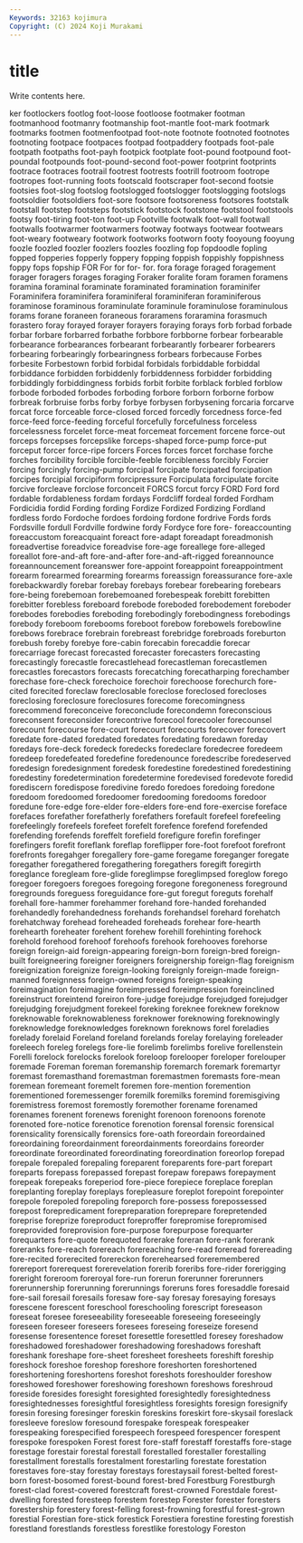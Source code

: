 ```yaml
---
Keywords: 32163 kojimura
Copyright: (C) 2024 Koji Murakami
---
```


# title

Write contents here.



ker footlockers footlog foot-loose footloose footmaker footman
footmanhood footmanry footmanship foot-mantle foot-mark footmark footmarks footmen footmenfootpad foot-note
footnote footnoted footnotes footnoting footpace footpaces footpad footpaddery footpads foot-pale
footpath footpaths foot-payh footpick footplate foot-pound footpound foot-poundal footpounds foot-pound-second
foot-power footprint footprints footrace footraces footrail footrest footrests footrill footroom
footrope footropes foot-running foots footscald footscraper foot-second footsie footsies foot-slog
footslog footslogged footslogger footslogging footslogs footsoldier footsoldiers foot-sore footsore footsoreness
footsores footstalk footstall footstep footsteps footstick footstock footstone footstool footstools
footsy foot-tiring foot-ton foot-up Footville footwalk foot-wall footwall footwalls footwarmer
footwarmers footway footways footwear footwears foot-weary footweary footwork footworks footworn
footy fooyoung fooyung foozle foozled foozler foozlers foozles foozling fop
fopdoodle fopling fopped fopperies fopperly foppery fopping foppish foppishly foppishness
foppy fops fopship FOR For for for- for. fora forage
foraged foragement forager foragers forages foraging Foraker foralite foram foramen
foramens foramina foraminal foraminate foraminated foramination foraminifer Foraminifera foraminifera foraminiferal
foraminiferan foraminiferous foraminose foraminous foraminulate foraminule foraminulose foraminulous forams forane
foraneen foraneous foraramens foraramina forasmuch forastero foray forayed forayer forayers
foraying forays forb forbad forbade forbar forbare forbarred forbathe forbbore
forbborne forbear forbearable forbearance forbearances forbearant forbearantly forbearer forbearers forbearing
forbearingly forbearingness forbears forbecause Forbes forbesite Forbestown forbid forbidal forbidals
forbiddable forbiddal forbiddance forbidden forbiddenly forbiddenness forbidder forbidding forbiddingly forbiddingness
forbids forbit forbite forblack forbled forblow forbode forboded forbodes forboding
forbore forborn forborne forbow forbreak forbruise forbs forby forbye forbysen
forbysening forcaria forcarve forcat force forceable force-closed forced forcedly forcedness
force-fed force-feed force-feeding forceful forcefully forcefulness forceless forcelessness forcelet force-meat
forcemeat forcement forcene force-out forceps forcepses forcepslike forceps-shaped force-pump force-put
forceput forcer force-ripe forcers Forces forces forcet forchase forche forches
forcibility forcible forcible-feeble forcibleness forcibly Forcier forcing forcingly forcing-pump forcipal
forcipate forcipated forcipation forcipes forcipial forcipiform forcipressure Forcipulata forcipulate forcite
forcive forcleave forclose forconceit FORCS forcut forcy FORD Ford ford
fordable fordableness fordam fordays Fordcliff fordeal forded Fordham Fordicidia fordid
Fording fording Fordize Fordized Fordizing Fordland fordless fordo Fordoche fordoes
fordoing fordone fordrive Fords fords Fordsville fordull Fordville fordwine fordy
Fordyce fore fore- foreaccounting foreaccustom foreacquaint foreact fore-adapt foreadapt foreadmonish
foreadvertise foreadvice foreadvise fore-age foreallege fore-alleged foreallot fore-and-aft fore-and-after fore-and-aft-rigged
foreannounce foreannouncement foreanswer fore-appoint foreappoint foreappointment forearm forearmed forearming forearms
foreassign foreassurance fore-axle forebackwardly forebar forebay forebays forebear forebearing forebears
fore-being forebemoan forebemoaned forebespeak forebitt forebitten forebitter forebless foreboard forebode
foreboded forebodement foreboder forebodes forebodies foreboding forebodingly forebodingness forebodings forebody
foreboom forebooms foreboot forebow forebowels forebowline forebows forebrace forebrain forebreast
forebridge forebroads foreburton forebush foreby forebye fore-cabin forecabin forecaddie forecar
forecarriage forecast forecasted forecaster forecasters forecasting forecastingly forecastle forecastlehead forecastleman
forecastlemen forecastles forecastors forecasts forecatching forecatharping forechamber forechase fore-check forechoice
forechoir forechoose forechurch fore-cited forecited foreclaw foreclosable foreclose foreclosed forecloses
foreclosing foreclosure foreclosures forecome forecomingness forecommend foreconceive foreconclude forecondemn foreconscious
foreconsent foreconsider forecontrive forecool forecooler forecounsel forecount forecourse fore-court forecourt
forecourts forecover forecovert foredate fore-dated foredated foredates foredating foredawn foreday
foredays fore-deck foredeck foredecks foredeclare foredecree foredeem foredeep foredefeated foredefine
foredenounce foredescribe foredeserved foredesign foredesignment foredesk foredestine foredestined foredestining foredestiny
foredetermination foredetermine foredevised foredevote foredid forediscern foredispose foredivine foredo foredoes
foredoing foredone foredoom foredoomed foredoomer foredooming foredooms foredoor foredune fore-edge
fore-elder fore-elders fore-end fore-exercise foreface forefaces forefather forefatherly forefathers forefault
forefeel forefeeling forefeelingly forefeels forefeet forefelt forefence forefend forefended forefending
forefends foreffelt forefield forefigure forefin forefinger forefingers forefit foreflank foreflap
foreflipper fore-foot forefoot forefront forefronts foregahger foregallery fore-game foregame foreganger
foregate foregather foregathered foregathering foregathers foregift foregirth foreglance foregleam fore-glide
foreglimpse foreglimpsed foreglow forego foregoer foregoers foregoes foregoing foregone foregoneness
foreground foregrounds foreguess foreguidance fore-gut foregut foreguts forehalf forehall fore-hammer
forehammer forehand fore-handed forehanded forehandedly forehandedness forehands forehandsel forehard forehatch
forehatchway forehead foreheaded foreheads forehear fore-hearth forehearth foreheater forehent forehew
forehill forehinting forehock forehold forehood forehoof forehoofs forehook forehooves forehorse
foreign foreign-aid foreign-appearing foreign-born foreign-bred foreign-built foreigneering foreigner foreigners foreignership
foreign-flag foreignism foreignization foreignize foreign-looking foreignly foreign-made foreign-manned foreignness foreign-owned
foreigns foreign-speaking foreimagination foreimagine foreimpressed foreimpression foreinclined foreinstruct foreintend foreiron
fore-judge forejudge forejudged forejudger forejudging forejudgment forekeel foreking foreknee foreknew
foreknow foreknowable foreknowableness foreknower foreknowing foreknowingly foreknowledge foreknowledges foreknown foreknows
forel foreladies forelady forelaid Foreland foreland forelands forelay forelaying foreleader
foreleech foreleg forelegs fore-lie forelimb forelimbs forelive forellenstein Forelli forelock
forelocks forelook foreloop forelooper foreloper forelouper foremade Foreman foreman foremanship
foremarch foremark foremartyr foremast foremasthand foremastman foremastmen foremasts fore-mean foremean
foremeant foremelt foremen fore-mention foremention forementioned foremessenger foremilk foremilks foremind
foremisgiving foremistress foremost foremostly foremother forename forenamed forenames forenent forenews
forenight forenoon forenoons forenote forenoted fore-notice forenotice forenotion forensal forensic
forensical forensicality forensically forensics fore-oath foreordain foreordained foreordaining foreordainment foreordainments
foreordains foreorder foreordinate foreordinated foreordinating foreordination foreorlop forepad forepale forepaled
forepaling foreparent foreparents fore-part forepart foreparts forepass forepassed forepast forepaw
forepaws forepayment forepeak forepeaks foreperiod fore-piece forepiece foreplace foreplan foreplanting
foreplay foreplays forepleasure foreplot forepoint forepointer forepole forepoled forepoling foreporch
fore-possess forepossessed forepost forepredicament forepreparation foreprepare forepretended foreprise foreprize foreproduct
foreproffer forepromise forepromised foreprovided foreprovision fore-purpose forepurpose forequarter forequarters fore-quote
forequoted forerake foreran fore-rank forerank foreranks fore-reach forereach forereaching fore-read
foreread forereading fore-recited forerecited forereckon forerehearsed foreremembered forereport forerequest forerevelation
forerib foreribs fore-rider forerigging foreright foreroom foreroyal fore-run forerun forerunner
forerunners forerunnership forerunning forerunnings foreruns fores foresaddle foresaid fore-sail foresail
foresails foresaw fore-say foresay foresaying foresays forescene forescent foreschool foreschooling
forescript foreseason foreseat foresee foreseeability foreseeable foreseeing foreseeingly foreseen foreseer
foreseers foresees foreseing foreseize foresend foresense foresentence foreset foresettle foresettled
foresey foreshadow foreshadowed foreshadower foreshadowing foreshadows foreshaft foreshank foreshape fore-sheet
foresheet foresheets foreshift foreship foreshock foreshoe foreshop foreshore foreshorten foreshortened
foreshortening foreshortens foreshot foreshots foreshoulder foreshow foreshowed foreshower foreshowing foreshown
foreshows foreshroud foreside foresides foresight foresighted foresightedly foresightedness foresightednesses foresightful
foresightless foresights foresign foresignify foresin foresing foresinger foreskin foreskins foreskirt
fore-skysail foreslack foresleeve foreslow foresound forespake forespeak forespeaker forespeaking forespecified
forespeech forespeed forespencer forespent forespoke forespoken Forest forest fore-staff forestaff
forestaffs fore-stage forestage forestair forestal forestall forestalled forestaller forestalling forestallment
forestalls forestalment forestarling forestate forestation forestaves fore-stay forestay forestays forestaysail
forest-belted forest-born forest-bosomed forest-bound forest-bred Forestburg Forestburgh forest-clad forest-covered forestcraft
forest-crowned Forestdale forest-dwelling forested foresteep forestem forestep Forester forester foresters
forestership forestery forest-felling forest-frowning forestful forest-grown forestial Forestian fore-stick forestick
Forestiera forestine foresting forestish forestland forestlands forestless forestlike forestology Foreston
